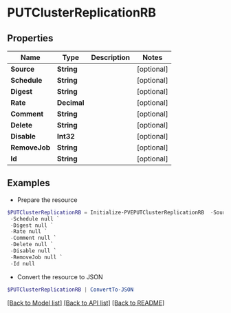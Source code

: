 # PUTClusterReplicationRB
## Properties

Name | Type | Description | Notes
------------ | ------------- | ------------- | -------------
**Source** | **String** |  | [optional] 
**Schedule** | **String** |  | [optional] 
**Digest** | **String** |  | [optional] 
**Rate** | **Decimal** |  | [optional] 
**Comment** | **String** |  | [optional] 
**Delete** | **String** |  | [optional] 
**Disable** | **Int32** |  | [optional] 
**RemoveJob** | **String** |  | [optional] 
**Id** | **String** |  | [optional] 

## Examples

- Prepare the resource
```powershell
$PUTClusterReplicationRB = Initialize-PVEPUTClusterReplicationRB  -Source null `
 -Schedule null `
 -Digest null `
 -Rate null `
 -Comment null `
 -Delete null `
 -Disable null `
 -RemoveJob null `
 -Id null
```

- Convert the resource to JSON
```powershell
$PUTClusterReplicationRB | ConvertTo-JSON
```

[[Back to Model list]](../README.md#documentation-for-models) [[Back to API list]](../README.md#documentation-for-api-endpoints) [[Back to README]](../README.md)

